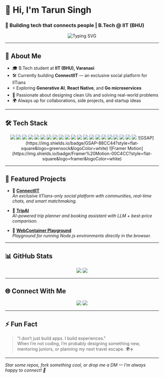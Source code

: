 # 👋 Hi, I'm Tarun Singh

### 🚀 Building tech that connects people | B.Tech @ IIT (BHU)

<p align="center">
  <img src="https://readme-typing-svg.demolab.com?font=Fira+Code&weight=500&pause=1000&color=FE744D&center=true&width=600&lines=Full-stack+Developer+%7C+AI+Explorer;Founder+of+ConnectIIT;Lover+of+clean+UI%2C+fast+code%2C+and+big+ideas." alt="Typing SVG" />
</p>

---

## 🧠 About Me

- 🎓 B.Tech student at **IIT (BHU), Varanasi**
- 🛠️ Currently building **ConnectIIT** — an exclusive social platform for IITians
- ⚡ Exploring **Generative AI**, **React Native**, and **Go microservices**
- 🧩 Passionate about designing clean UIs and solving real-world problems
- 🌍 Always up for collaborations, side projects, and startup ideas

---

## 🛠️ Tech Stack

<p align="center">
  <img src="https://img.shields.io/badge/Python-3776AB?style=flat-square&logo=python&logoColor=white&width=150" />
  <img src="https://img.shields.io/badge/Java-007396?style=flat-square&logo=openjdk&logoColor=white&width=150" />
  <img src="https://img.shields.io/badge/JavaScript-F7DF1E?style=flat-square&logo=javascript&logoColor=black&width=150" />
  <img src="https://img.shields.io/badge/TypeScript-3178C6?style=flat-square&logo=typescript&logoColor=white&width=150" />
  <img src="https://img.shields.io/badge/Go-222222?style=flat-square&logo=go&width=150" />
  <img src="https://img.shields.io/badge/Fiber-00ADD8?style=flat-square&logo=go&logoColor=white&width=150" />
  <img src="https://img.shields.io/badge/React.js-20232A?style=flat-square&logo=react&logoColor=61DAFB&width=150" />
  <img src="https://img.shields.io/badge/Next.js-000000?style=flat-square&logo=nextdotjs&logoColor=white&width=150" />
  <img src="https://img.shields.io/badge/React%20Native-20232A?style=flat-square&logo=react&logoColor=61DAFB&width=150" />
  <img src="https://img.shields.io/badge/Expo-000020?style=flat-square&logo=expo&logoColor=white&width=150" />
  <img src="https://img.shields.io/badge/Node.js-339933?style=flat-square&logo=node.js&logoColor=white&width=150" />
  <img src="https://img.shields.io/badge/Express.js-404D59?style=flat-square&logo=express&logoColor=white&width=150" />
  <img src="https://img.shields.io/badge/MongoDB-4EA94B?style=flat-square&logo=mongodb&logoColor=white&width=150" />
  <img src="https://img.shields.io/badge/PostgreSQL-336791?style=flat-square&logo=postgresql&logoColor=white&width=150" />
  <img src="https://img.shields.io/badge/Appwrite-F02E65?style=flat-square&logo=appwrite&logoColor=white&width=150" />
  <img src="https://img.shields.io/badge/Clerk-3B49DF?style=flat-square&logo=clerk&logoColor=white&width=150" />
  <img src="https://img.shields.io/badge/Socket.IO-010101?style=flat-square&logo=socket.io&logoColor=white&width=150" />
  <img src="https://img.shields.io/badge/Zustand-000000?style=flat-square&logo=zod&logoColor=white&width=150" />
  <img src="https://img.shields.io/badge/Tailwind_CSS-06B6D4?style=flat-square&logo=tailwind-css&logoColor=white&width=150" />
  <img src="https://img.shields.io/badge/WebContainer-1E1E1E?style=flat-square&logo=stackblitz&logoColor=white&width=150" />
  <img src="https://img.shields.io/badge/LangChain-000000?style=flat-square&logo=langchain&logoColor=white&width=150" />
  ![GSAP](https://img.shields.io/badge/GSAP-88CC44?style=flat-square&logo=greensock&logoColor=white)
  ![Framer Motion](https://img.shields.io/badge/Framer%20Motion-00C4CC?style=flat-square&logo=framer&logoColor=white)

</p>

---

## 📌 Featured Projects

- 🔗 [**ConnectIIT**](https://github.com/your-username/connectiit)  
  *An exclusive IITians-only social platform with communities, real-time chats, and smart matchmaking.*

- 🔗 [**TripAI**](https://github.com/your-username/tripai)  
  *AI-powered trip planner and booking assistant with LLM + best-price comparison.*

- 🔗 [**WebContainer Playground**](https://github.com/your-username/webcontainer-playground)  
  *Playground for running Node.js environments directly in the browser.*

---

## 📊 GitHub Stats

<p align="center">
  <img src="https://github-readme-stats.vercel.app/api?username=tsthakur123&show_icons=true&theme=tokyonight&hide_title=true&height=200" />
  <img src="https://github-readme-streak-stats.herokuapp.com?user=tsthakur123&theme=tokyonight&height=200" />
</p>

---

## 🌐 Connect With Me

<p align="center">
  <a href="https://www.linkedin.com/in/tarun-singh-30ab31188" target="_blank"><img src="https://img.shields.io/badge/-LinkedIn-0A66C2?style=flat-square&logo=linkedin&logoColor=white&width=150" /></a>
  <a href="mailto:singh121tarun@gmail.com"><img src="https://img.shields.io/badge/-Gmail-EA4335?style=flat-square&logo=gmail&logoColor=white&width=150" /></a>
<!--   <a href="https://twitter.com/tarunsingh0902" target="_blank"><img src="https://img.shields.io/badge/-Twitter-1DA1F2?style=flat-square&logo=twitter&logoColor=white&width=150" /></a> -->
</p>

---

## ⚡ Fun Fact
> "I don’t just build apps. I build experiences."  
> When I’m not coding, I’m probably designing something new, mentoring juniors, or planning my next travel escape. 🌍✈️

---

*Star some repos, fork something cool, or drop me a DM — I’m always happy to connect! 🚀*
